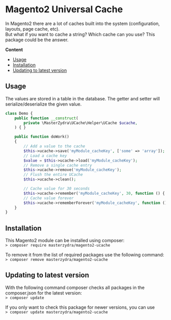 # Magento2 Universal Cache

In Magento2 there are a lot of caches built into the system (configuration, layouts, page cache, etc).  
But what if you want to cache a string? Which cache can you use? This package could be the answer.

**Content**  
- [Usage](#usage)
- [Installation](#installation)
- [Updating to latest version](#updating-to-latest-version)

## Usage
The values are stored in a table in the database. The getter and setter will serialize/deserialize the given value.

```PHP
class Demo {
    public function __construct(
        private \MasterZydra\UCache\Helper\UCache $ucache,
    ) { }

    public function doWork()
    {
        // Add a value to the cache
        $this->ucache->save('myModule_cacheKey', ['some' => 'array']);
        // Load a cache key
        $value = $this->ucache->load('myModule_cacheKey');
        // Remove a single cache entry
        $this->ucache->remove('myModule_cacheKey');
        // Flush the entire UCache
        $this->ucache->clean();

        // Cache value for 30 seconds
        $this->ucache->remember('myModule_cacheKey', 30, function () { return 42; });
        // Cache value forever
        $this->ucache->rememberForever('myModule_cacheKey', function () { return 42; });
    }
}
```

## Installation
This Magento2 module can be installed using composer:  
`> composer require masterzydra/magento2-ucache`

To remove it from the list of required packages use the following command:  
`> composer remove masterzydra/magento2-ucache`

## Updating to latest version
With the following command composer checks all packages in the composer.json for the latest version:  
`> composer update`

If you only want to check this package for newer versions, you can use  
`> composer update masterzydra/magento2-ucache`
